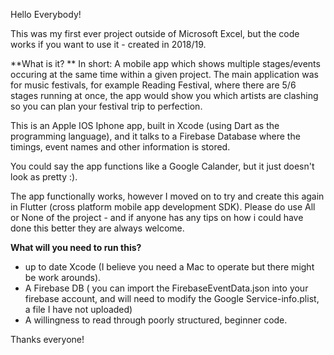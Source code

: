Hello Everybody!

This was my first ever project outside of Microsoft Excel, but the code works if you want to use it - created in 2018/19.

**What is it? **
In short: A mobile app which shows multiple stages/events occuring at the same time within a given project. The main application was for music festivals, for example Reading Festival, where there are 5/6 stages running at once, the app would show you which artists are clashing so you can plan your festival trip to perfection.

This is an Apple IOS Iphone app, built in Xcode (using Dart as the programming language), and it talks to a Firebase Database where the timings, event names and other information is stored. 

You could say the app functions like a Google Calander, but it just doesn't look as pretty :). 

The app functionally works, however I moved on to try and create this again in Flutter (cross platform mobile app development SDK). Please do use All or None of the project - and if anyone has any tips on how i could have done this better they are always welcome. 


**What will you need to run this?**
- up to date Xcode (I believe you need a Mac to operate but there might be work arounds). 
- A Firebase DB ( you can import the FirebaseEventData.json into your firebase account, and will need to modify the Google Service-info.plist, a file I have not uploaded)
- A willingness to read through poorly structured, beginner code. 

Thanks everyone! 
